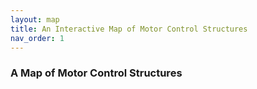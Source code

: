 ```yaml
---
layout: map
title: An Interactive Map of Motor Control Structures
nav_order: 1
---
```


### A Map of Motor Control Structures

